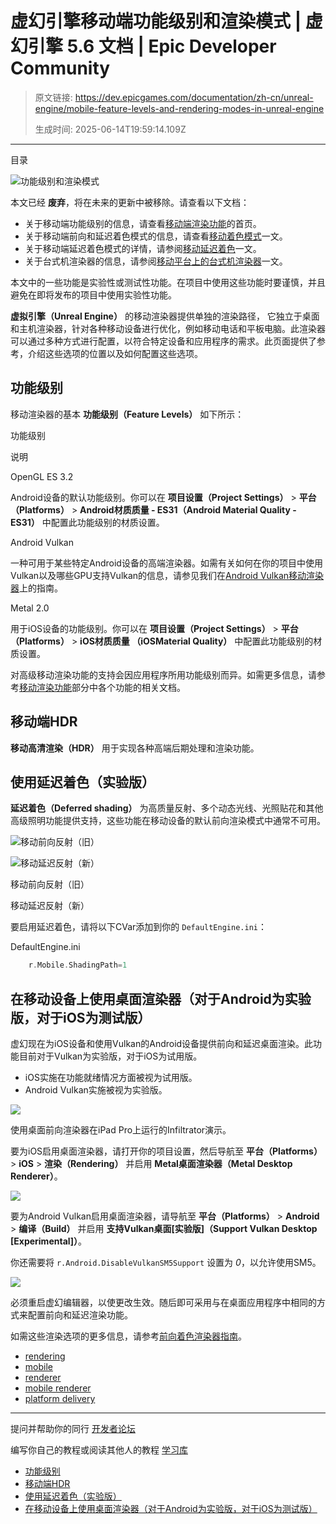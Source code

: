 # 虚幻引擎移动端功能级别和渲染模式 | 虚幻引擎 5.6 文档 | Epic Developer Community

> 原文链接: https://dev.epicgames.com/documentation/zh-cn/unreal-engine/mobile-feature-levels-and-rendering-modes-in-unreal-engine
> 
> 生成时间: 2025-06-14T19:59:14.109Z

---

目录

![功能级别和渲染模式](https://dev.epicgames.com/community/api/documentation/image/761d50ae-01fd-448e-92c0-5522fc58399d?resizing_type=fill&width=1920&height=335)

本文已经 **废弃**，将在未来的更新中被移除。请查看以下文档：

-   关于移动端功能级别的信息，请查看[移动端渲染功能](/documentation/zh-cn/unreal-engine/rendering-features-for-mobile-games-in-unreal-engine)的首页。
-   关于移动端前向和延迟着色模式的信息，请查看[移动着色模式](/documentation/zh-cn/unreal-engine/mobile-rendering-and-shading-modes-for-unreal-engine)一文。
-   关于移动端延迟着色模式的详情，请参阅[移动延迟着色](/documentation/zh-cn/unreal-engine/using-the-mobile-deferred-shading-mode-in-unreal-engine)一文。
-   关于台式机渲染器的信息，请参阅[移动平台上的台式机渲染器](/documentation/zh-cn/unreal-engine/using-the-desktop-renderer-on-mobile-in-unreal-engine)一文。

本文中的一些功能是实验性或测试性功能。在项目中使用这些功能时要谨慎，并且避免在即将发布的项目中使用实验性功能。

**虚拟引擎（Unreal Engine）** 的移动渲染器提供单独的渲染路径， 它独立于桌面和主机渲染器，针对各种移动设备进行优化，例如移动电话和平板电脑。此渲染器可以通过多种方式进行配置，以符合特定设备和应用程序的需求。此页面提供了参考，介绍这些选项的位置以及如何配置这些选项。

## 功能级别

移动渲染器的基本 **功能级别（Feature Levels）** 如下所示：

功能级别

说明

OpenGL ES 3.2

Android设备的默认功能级别。你可以在 **项目设置（Project Settings）** > **平台（Platforms）** > **Android材质质量 - ES31（Android Material Quality - ES31）** 中配置此功能级别的材质设置。

Android Vulkan

一种可用于某些特定Android设备的高端渲染器。如需有关如何在你的项目中使用Vulkan以及哪些GPU支持Vulkan的信息，请参见我们在[Android Vulkan移动渲染器](/documentation/zh-cn/unreal-engine/using-the-android-vulkan-mobile-renderer-in-unreal-engine)上的指南。

Metal 2.0

用于iOS设备的功能级别。你可以在 **项目设置（Project Settings）** > **平台（Platforms）** > **iOS材质质量 （iOSMaterial Quality）** 中配置此功能级别的材质设置。

对高级移动渲染功能的支持会因应用程序所用功能级别而异。如需更多信息，请参考[移动渲染功能](/documentation/zh-cn/unreal-engine/rendering-features-for-mobile-games-in-unreal-engine)部分中各个功能的相关文档。

## 移动端HDR

**移动高清渲染（HDR）** 用于实现各种高端后期处理和渲染功能。

## 使用延迟着色（实验版）

**延迟着色（Deferred shading）** 为高质量反射、多个动态光线、光照贴花和其他高级照明功能提供支持，这些功能在移动设备的默认前向渲染模式中通常不可用。

![移动前向反射（旧）](https://d1iv7db44yhgxn.cloudfront.net/documentation/images/0cc4e16d-2c6d-414f-9c9f-c33f00fa9a7c/mobilerenderingold.png)

![移动延迟反射（新）](https://d1iv7db44yhgxn.cloudfront.net/documentation/images/dcd18f75-7790-408b-8000-9bb98e96f815/mobilerenderingnew.png)

移动前向反射（旧）

移动延迟反射（新）

要启用延迟着色，请将以下CVar添加到你的 `DefaultEngine.ini`：

DefaultEngine.ini

```cpp
	r.Mobile.ShadingPath=1

```

## 在移动设备上使用桌面渲染器（对于Android为实验版，对于iOS为测试版）

虚幻现在为iOS设备和使用Vulkan的Android设备提供前向和延迟桌面渲染。此功能目前对于Vulkan为实验版，对于iOS为试用版。

-   iOS实施在功能就绪情况方面被视为试用版。
-   Android Vulkan实施被视为实验版。

![](https://d1iv7db44yhgxn.cloudfront.net/documentation/images/04c82c51-6cf3-4ccb-80d8-816df719ed0b/ipadusingdefferedrender.png)

使用桌面前向渲染器在iPad Pro上运行的Infiltrator演示。

要为iOS启用桌面渲染器，请打开你的项目设置，然后导航至 **平台（Platforms）** > **iOS** > **渲染（Rendering）** 并启用 **Metal桌面渲染器（Metal Desktop Renderer）**。

![](https://d1iv7db44yhgxn.cloudfront.net/documentation/images/65b34a35-e7f0-4250-a1dc-d658c5830ef4/enablerenderingdesktop.png)

要为Android Vulkan启用桌面渲染器，请导航至 **平台（Platforms）** > **Android** > **编译（Build）** 并启用 **支持Vulkan桌面\[实验版\]（Support Vulkan Desktop \[Experimental\]）**。

你还需要将 `r.Android.DisableVulkanSM5Support` 设置为 *0*，以允许使用SM5。

![](https://d1iv7db44yhgxn.cloudfront.net/documentation/images/5ddc3392-6bbd-4b76-906d-14d865e3e6bd/supportvulkan.png)

必须重启虚幻编辑器，以使更改生效。随后即可采用与在桌面应用程序中相同的方式来配置前向和延迟渲染功能。

如需这些渲染选项的更多信息，请参考[前向着色渲染器指南](/documentation/zh-cn/unreal-engine/forward-shading-renderer-in-unreal-engine)。

-   [rendering](https://dev.epicgames.com/community/search?query=rendering)
-   [mobile](https://dev.epicgames.com/community/search?query=mobile)
-   [renderer](https://dev.epicgames.com/community/search?query=renderer)
-   [mobile renderer](https://dev.epicgames.com/community/search?query=mobile%20renderer)
-   [platform delivery](https://dev.epicgames.com/community/search?query=platform%20delivery)

* * *

提问并帮助你的同行 [开发者论坛](https://forums.unrealengine.com/categories?tag=unreal-engine)

编写你自己的教程或阅读其他人的教程 [学习库](https://dev.epicgames.com/community/unreal-engine/learning)

-   [功能级别](/documentation/zh-cn/unreal-engine/mobile-feature-levels-and-rendering-modes-in-unreal-engine#%E5%8A%9F%E8%83%BD%E7%BA%A7%E5%88%AB)
-   [移动端HDR](/documentation/zh-cn/unreal-engine/mobile-feature-levels-and-rendering-modes-in-unreal-engine#%E7%A7%BB%E5%8A%A8%E7%AB%AFhdr)
-   [使用延迟着色（实验版）](/documentation/zh-cn/unreal-engine/mobile-feature-levels-and-rendering-modes-in-unreal-engine#%E4%BD%BF%E7%94%A8%E5%BB%B6%E8%BF%9F%E7%9D%80%E8%89%B2%EF%BC%88%E5%AE%9E%E9%AA%8C%E7%89%88%EF%BC%89)
-   [在移动设备上使用桌面渲染器（对于Android为实验版，对于iOS为测试版）](/documentation/zh-cn/unreal-engine/mobile-feature-levels-and-rendering-modes-in-unreal-engine#%E5%9C%A8%E7%A7%BB%E5%8A%A8%E8%AE%BE%E5%A4%87%E4%B8%8A%E4%BD%BF%E7%94%A8%E6%A1%8C%E9%9D%A2%E6%B8%B2%E6%9F%93%E5%99%A8%EF%BC%88%E5%AF%B9%E4%BA%8Eandroid%E4%B8%BA%E5%AE%9E%E9%AA%8C%E7%89%88%EF%BC%8C%E5%AF%B9%E4%BA%8Eios%E4%B8%BA%E6%B5%8B%E8%AF%95%E7%89%88%EF%BC%89)